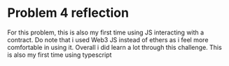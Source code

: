 # Problem 4 reflection

For this problem, this is also my first time using JS interacting with a contract. Do note that i used Web3 JS instead of ethers as i feel more comfortable in using it. Overall i did learn a lot through this challenge. This is also my first time using typescript
